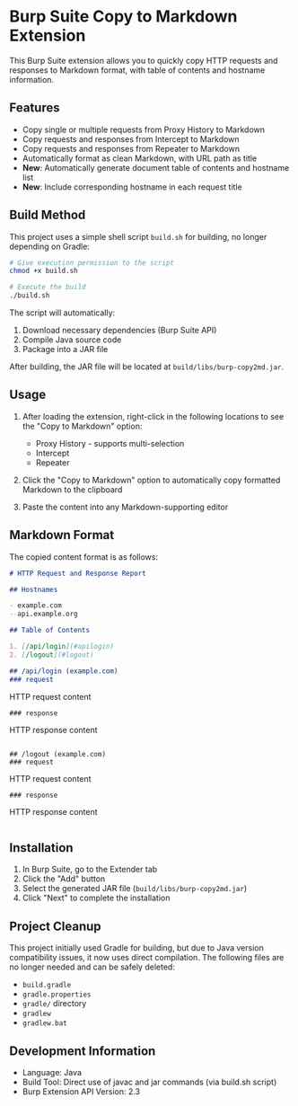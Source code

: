 # Burp Suite Copy to Markdown Extension

This Burp Suite extension allows you to quickly copy HTTP requests and responses to Markdown format, with table of contents and hostname information.

## Features

- Copy single or multiple requests from Proxy History to Markdown
- Copy requests and responses from Intercept to Markdown
- Copy requests and responses from Repeater to Markdown
- Automatically format as clean Markdown, with URL path as title
- **New**: Automatically generate document table of contents and hostname list
- **New**: Include corresponding hostname in each request title

## Build Method

This project uses a simple shell script `build.sh` for building, no longer depending on Gradle:

```bash
# Give execution permission to the script
chmod +x build.sh

# Execute the build
./build.sh
```

The script will automatically:
1. Download necessary dependencies (Burp Suite API)
2. Compile Java source code
3. Package into a JAR file

After building, the JAR file will be located at `build/libs/burp-copy2md.jar`.

## Usage

1. After loading the extension, right-click in the following locations to see the "Copy to Markdown" option:
   - Proxy History - supports multi-selection
   - Intercept
   - Repeater

2. Click the "Copy to Markdown" option to automatically copy formatted Markdown to the clipboard

3. Paste the content into any Markdown-supporting editor

## Markdown Format

The copied content format is as follows:

```markdown
# HTTP Request and Response Report

## Hostnames

- example.com
- api.example.org

## Table of Contents

1. [/api/login](#apilogin)
2. [/logout](#logout)

## /api/login (example.com)
### request
```
HTTP request content
```
### response
```
HTTP response content
```

## /logout (example.com)
### request
```
HTTP request content
```
### response
```
HTTP response content
```
```

## Installation

1. In Burp Suite, go to the Extender tab
2. Click the "Add" button
3. Select the generated JAR file (`build/libs/burp-copy2md.jar`)
4. Click "Next" to complete the installation

## Project Cleanup

This project initially used Gradle for building, but due to Java version compatibility issues, it now uses direct compilation. The following files are no longer needed and can be safely deleted:

- `build.gradle`
- `gradle.properties`
- `gradle/` directory
- `gradlew`
- `gradlew.bat`

## Development Information

- Language: Java
- Build Tool: Direct use of javac and jar commands (via build.sh script)
- Burp Extension API Version: 2.3 